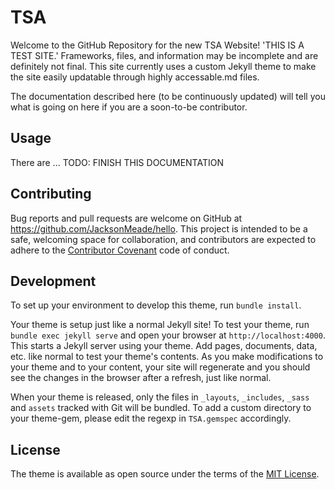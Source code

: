 # TSA

Welcome to the GitHub Repository for the new TSA Website! 'THIS IS A TEST SITE.' Frameworks, files, and information may be incomplete and are definitely not final. This site currently uses a custom Jekyll theme to make the site easily updatable through highly accessable.md files.

The documentation described here (to be continuously updated) will tell you what is going on here if you are a soon-to-be contributor.

## Usage

There are ... TODO: FINISH THIS DOCUMENTATION

## Contributing

Bug reports and pull requests are welcome on GitHub at https://github.com/JacksonMeade/hello. This project is intended to be a safe, welcoming space for collaboration, and contributors are expected to adhere to the [Contributor Covenant](http://contributor-covenant.org) code of conduct.

## Development

To set up your environment to develop this theme, run `bundle install`.

Your theme is setup just like a normal Jekyll site! To test your theme, run `bundle exec jekyll serve` and open your browser at `http://localhost:4000`. This starts a Jekyll server using your theme. Add pages, documents, data, etc. like normal to test your theme's contents. As you make modifications to your theme and to your content, your site will regenerate and you should see the changes in the browser after a refresh, just like normal.

When your theme is released, only the files in `_layouts`, `_includes`, `_sass` and `assets` tracked with Git will be bundled.
To add a custom directory to your theme-gem, please edit the regexp in `TSA.gemspec` accordingly.

## License

The theme is available as open source under the terms of the [MIT License](https://opensource.org/licenses/MIT).


